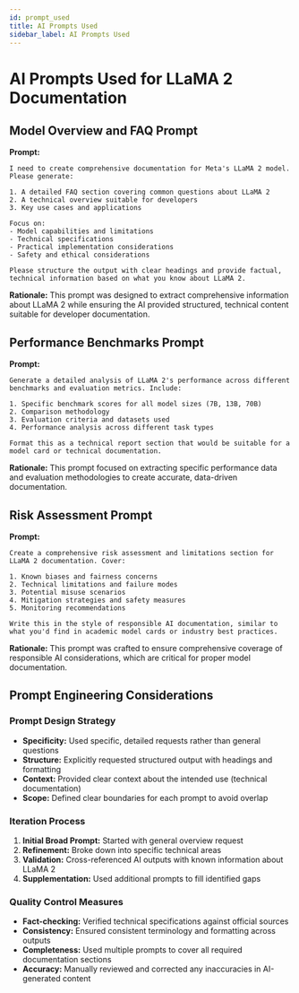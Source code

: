 ```yaml
---
id: prompt_used
title: AI Prompts Used
sidebar_label: AI Prompts Used
---
```


# AI Prompts Used for LLaMA 2 Documentation

## Model Overview and FAQ Prompt

**Prompt:**
```
I need to create comprehensive documentation for Meta's LLaMA 2 model. Please generate:

1. A detailed FAQ section covering common questions about LLaMA 2
2. A technical overview suitable for developers
3. Key use cases and applications

Focus on:
- Model capabilities and limitations
- Technical specifications
- Practical implementation considerations
- Safety and ethical considerations

Please structure the output with clear headings and provide factual, technical information based on what you know about LLaMA 2.
```

**Rationale:** This prompt was designed to extract comprehensive information about LLaMA 2 while ensuring the AI provided structured, technical content suitable for developer documentation.

## Performance Benchmarks Prompt

**Prompt:**
```
Generate a detailed analysis of LLaMA 2's performance across different benchmarks and evaluation metrics. Include:

1. Specific benchmark scores for all model sizes (7B, 13B, 70B)
2. Comparison methodology
3. Evaluation criteria and datasets used
4. Performance analysis across different task types

Format this as a technical report section that would be suitable for a model card or technical documentation.
```

**Rationale:** This prompt focused on extracting specific performance data and evaluation methodologies to create accurate, data-driven documentation.

## Risk Assessment Prompt

**Prompt:**
```
Create a comprehensive risk assessment and limitations section for LLaMA 2 documentation. Cover:

1. Known biases and fairness concerns
2. Technical limitations and failure modes
3. Potential misuse scenarios
4. Mitigation strategies and safety measures
5. Monitoring recommendations

Write this in the style of responsible AI documentation, similar to what you'd find in academic model cards or industry best practices.
```

**Rationale:** This prompt was crafted to ensure comprehensive coverage of responsible AI considerations, which are critical for proper model documentation.

## Prompt Engineering Considerations

### Prompt Design Strategy
- **Specificity:** Used specific, detailed requests rather than general questions
- **Structure:** Explicitly requested structured output with headings and formatting
- **Context:** Provided clear context about the intended use (technical documentation)
- **Scope:** Defined clear boundaries for each prompt to avoid overlap

### Iteration Process
1. **Initial Broad Prompt:** Started with general overview request
2. **Refinement:** Broke down into specific technical areas
3. **Validation:** Cross-referenced AI outputs with known information about LLaMA 2
4. **Supplementation:** Used additional prompts to fill identified gaps

### Quality Control Measures
- **Fact-checking:** Verified technical specifications against official sources
- **Consistency:** Ensured consistent terminology and formatting across outputs
- **Completeness:** Used multiple prompts to cover all required documentation sections
- **Accuracy:** Manually reviewed and corrected any inaccuracies in AI-generated content
